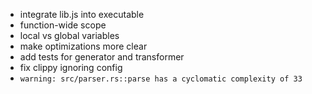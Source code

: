 * integrate lib.js into executable
* function-wide scope
* local vs global variables
* make optimizations more clear
* add tests for generator and transformer
* fix clippy ignoring config
* `warning: src/parser.rs::parse has a cyclomatic complexity of 33`
